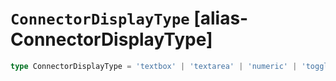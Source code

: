 # `ConnectorDisplayType` [alias-ConnectorDisplayType]
```typescript
type ConnectorDisplayType = 'textbox' | 'textarea' | 'numeric' | 'toggle' | 'dropdown';
```
